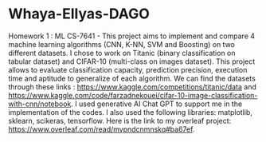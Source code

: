 # Whaya-Ellyas-DAGO
Homework 1 : ML CS-7641 -
This project aims to implement and compare 4 machine learning algorithms (CNN, K-NN, SVM and Boosting) on two different datasets. I chose to work on Titanic (binary classification on tabular dataset) and CIFAR-10 (multi-class on images dataset). This project allows to evaluate classification capacity, prediction precision, execution time and aptitude to generalize of each algorithm.
We can find the datasets through these links :
https://www.kaggle.com/competitions/titanic/data and
https://www.kaggle.com/code/farzadnekouei/cifar-10-image-classification-with-cnn/notebook.
I used generative AI Chat GPT to support me in the implementation of the codes.
I also used the following libraries: matplotlib, sklearn, scikeras, tensorflow.
Here is the link to my overleaf project: https://www.overleaf.com/read/mvpndcnmnskq#ba67ef.
